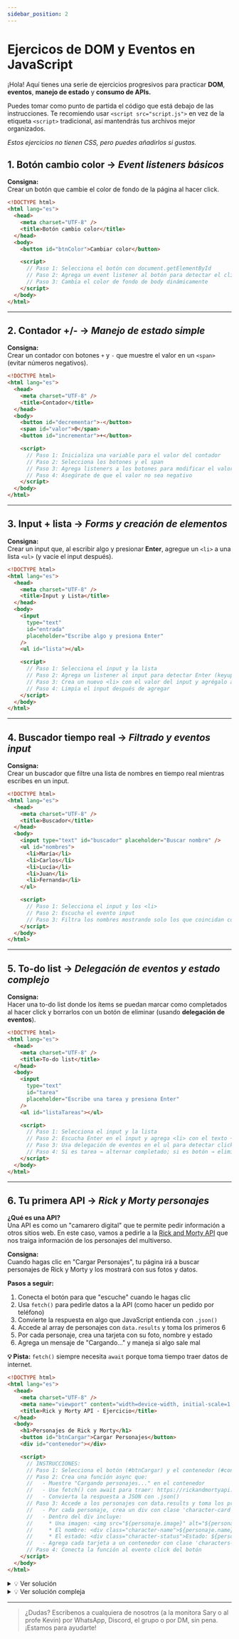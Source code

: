 ```yaml
---
sidebar_position: 2
---
```


# Ejercicos de DOM y Eventos en JavaScript

¡Hola! Aquí tienes una serie de ejercicios progresivos para practicar **DOM**, **eventos**, **manejo de estado** y **consumo de APIs.**

Puedes tomar como punto de partida el código que está debajo de las instrucciones. Te recomiendo usar `<script src="script.js">` en vez de la etiqueta `<script>` tradicional, así mantendrás tus archivos mejor organizados.

_Estos ejercicios no tienen CSS, pero puedes añadirlos si gustas._

## 1. Botón cambio color → _Event listeners básicos_

**Consigna:**  
Crear un botón que cambie el color de fondo de la página al hacer click.

```html
<!DOCTYPE html>
<html lang="es">
  <head>
    <meta charset="UTF-8" />
    <title>Botón cambio color</title>
  </head>
  <body>
    <button id="btnColor">Cambiar color</button>

    <script>
      // Paso 1: Selecciona el botón con document.getElementById
      // Paso 2: Agrega un event listener al botón para detectar el click
      // Paso 3: Cambia el color de fondo de body dinámicamente
    </script>
  </body>
</html>
```

---

## 2. Contador +/- → _Manejo de estado simple_

**Consigna:**  
Crear un contador con botones `+` y `-` que muestre el valor en un `<span>` (evitar números negativos).

```html
<!DOCTYPE html>
<html lang="es">
  <head>
    <meta charset="UTF-8" />
    <title>Contador</title>
  </head>
  <body>
    <button id="decrementar">-</button>
    <span id="valor">0</span>
    <button id="incrementar">+</button>

    <script>
      // Paso 1: Inicializa una variable para el valor del contador
      // Paso 2: Selecciona los botones y el span
      // Paso 3: Agrega listeners a los botones para modificar el valor
      // Paso 4: Asegúrate de que el valor no sea negativo
    </script>
  </body>
</html>
```

---

## 3. Input + lista → _Forms y creación de elementos_

**Consigna:**  
Crear un input que, al escribir algo y presionar **Enter**, agregue un `<li>` a una lista `<ul>` (y vacíe el input después).

```html
<!DOCTYPE html>
<html lang="es">
  <head>
    <meta charset="UTF-8" />
    <title>Input y Lista</title>
  </head>
  <body>
    <input
      type="text"
      id="entrada"
      placeholder="Escribe algo y presiona Enter"
    />
    <ul id="lista"></ul>

    <script>
      // Paso 1: Selecciona el input y la lista
      // Paso 2: Agrega un listener al input para detectar Enter (keyup o keydown)
      // Paso 3: Crea un nuevo <li> con el valor del input y agrégalo al ul
      // Paso 4: Limpia el input después de agregar
    </script>
  </body>
</html>
```

---

## 4. Buscador tiempo real → _Filtrado y eventos input_

**Consigna:**  
Crear un buscador que filtre una lista de nombres en tiempo real mientras escribes en un input.

```html
<!DOCTYPE html>
<html lang="es">
  <head>
    <meta charset="UTF-8" />
    <title>Buscador</title>
  </head>
  <body>
    <input type="text" id="buscador" placeholder="Buscar nombre" />
    <ul id="nombres">
      <li>María</li>
      <li>Carlos</li>
      <li>Lucía</li>
      <li>Juan</li>
      <li>Fernanda</li>
    </ul>

    <script>
      // Paso 1: Selecciona el input y los <li>
      // Paso 2: Escucha el evento input
      // Paso 3: Filtra los nombres mostrando solo los que coincidan con lo escrito
    </script>
  </body>
</html>
```

---

## 5. To-do list → _Delegación de eventos y estado complejo_

**Consigna:**  
Hacer una to-do list donde los ítems se puedan marcar como completados al hacer click y borrarlos con un botón de eliminar (usando **delegación de eventos**).

```html
<!DOCTYPE html>
<html lang="es">
  <head>
    <meta charset="UTF-8" />
    <title>To-do list</title>
  </head>
  <body>
    <input
      type="text"
      id="tarea"
      placeholder="Escribe una tarea y presiona Enter"
    />
    <ul id="listaTareas"></ul>

    <script>
      // Paso 1: Selecciona el input y la lista
      // Paso 2: Escucha Enter en el input y agrega <li> con el texto + un botón "Eliminar"
      // Paso 3: Usa delegación de eventos en el ul para detectar clicks en tareas o botones
      // Paso 4: Si es tarea → alternar completado; si es botón → eliminar la tarea
    </script>
  </body>
</html>
```

---

## 6. Tu primera API → _Rick y Morty personajes_

**¿Qué es una API?**  
Una API es como un "camarero digital" que te permite pedir información a otros sitios web. En este caso, vamos a pedirle a la [Rick and Morty API](https://rickandmortyapi.com/api/character) que nos traiga información de los personajes del multiverso.

**Consigna:**  
Cuando hagas clic en "Cargar Personajes", tu página irá a buscar personajes de Rick y Morty y los mostrará con sus fotos y datos.

**Pasos a seguir:**

1. Conecta el botón para que "escuche" cuando le hagas clic
2. Usa `fetch()` para pedirle datos a la API (como hacer un pedido por teléfono)
3. Convierte la respuesta en algo que JavaScript entienda con `.json()`
4. Accede al array de personajes con `data.results` y toma los primeros 6
5. Por cada personaje, crea una tarjeta con su foto, nombre y estado
6. Agrega un mensaje de "Cargando..." y maneja si algo sale mal

**💡 Pista:** `fetch()` siempre necesita `await` porque toma tiempo traer datos de internet.

```html
<!DOCTYPE html>
<html lang="es">
  <head>
    <meta charset="UTF-8" />
    <meta name="viewport" content="width=device-width, initial-scale=1.0" />
    <title>Rick y Morty API - Ejercicio</title>
  </head>
  <body>
    <h1>Personajes de Rick y Morty</h1>
    <button id="btnCargar">Cargar Personajes</button>
    <div id="contenedor"></div>

    <script>
      // INSTRUCCIONES:
      // Paso 1: Selecciona el botón (#btnCargar) y el contenedor (#contenedor)
      // Paso 2: Crea una función async que:
      //   - Muestre "Cargando personajes..." en el contenedor
      //   - Use fetch() con await para traer: https://rickandmortyapi.com/api/character
      //   - Convierta la respuesta a JSON con .json()
      // Paso 3: Accede a los personajes con data.results y toma los primeros 6 (usa .slice(0, 6))
      //   - Por cada personaje, crea un div con clase 'character-card'
      //   - Dentro del div incluye:
      //     * Una imagen: <img src="${personaje.image}" alt="${personaje.name}">
      //     * El nombre: <div class="character-name">${personaje.name}</div>
      //     * El estado: <div class="character-status">Estado: ${personaje.status}</div>
      //   - Agrega cada tarjeta a un contenedor con clase 'characters-grid'
      // Paso 4: Conecta la función al evento click del botón
    </script>
  </body>
</html>
```

<details>
<summary>💡 Ver solución</summary>

```javascript
<!DOCTYPE html>
<html lang="es">
  <head>
    <meta charset="UTF-8" />
    <meta name="viewport" content="width=device-width, initial-scale=1.0" />
    <title>Rick y Morty API - Ejercicio</title>
  </head>
  <body>
    <h1>Personajes de Rick y Morty</h1>
    <button id="btnCargar">Cargar Personajes</button>
    <div id="contenedor"></div>

    <script>
      // Paso 1: Selecciona el botón (#btnCargar) y el contenedor (#contenedor)
      const btnCargar = document.getElementById('btnCargar');
      const contenedor = document.getElementById('contenedor');

      // Paso 2: Crea una función async
      async function cargarPersonajes() {
        // Muestre "Cargando personajes..." en el contenedor
        contenedor.innerHTML = 'Cargando personajes...';

        try {
          // Use fetch() con await para traer: https://rickandmortyapi.com/api/character
          const respuesta = await fetch('https://rickandmortyapi.com/api/character');

          // Convierta la respuesta a JSON con .json()
          const data = await respuesta.json();

          // Paso 3: Accede a los personajes con data.results y toma los primeros 6 (usa .slice(0, 6))
          const personajes = data.results.slice(0, 6);

          // Crea el contenedor con clase 'characters-grid'
          let gridHTML = '<div class="characters-grid">';

          // Por cada personaje, crea un div con clase 'character-card'
          personajes.forEach(personaje => {
            gridHTML += `
              <div class="character-card">
                <img src="${personaje.image}" alt="${personaje.name}">
                <div class="character-name">${personaje.name}</div>
                <div class="character-status">Estado: ${personaje.status}</div>
              </div>
            `;
          });

          gridHTML += '</div>';

          // Agrega cada tarjeta al contenedor
          contenedor.innerHTML = gridHTML;

        } catch (error) {
          console.error('Error:', error);
          contenedor.innerHTML = 'Error al cargar los personajes';
        }
      }

      // Paso 4: Conecta la función al evento click del botón
      btnCargar.addEventListener('click', cargarPersonajes);
    </script>
  </body>
</html>
```

</details>

<details>
<summary>💡 Ver solución compleja</summary>

```javascript
<!DOCTYPE html>
<html lang="es">
<head>
    <meta charset="UTF-8">
    <meta name="viewport" content="width=device-width, initial-scale=1.0">
    <title>Rick y Morty API - Ejercicio</title>
</head>
<body>
   <h1>Personajes de Rick y Morty</h1>
    <button id="btnCargar">Cargar Personajes</button>
    <div id="contenedor"></div>

    <script>
        // Paso 1: Seleccionar el botón y el contenedor
        const btnCargar = document.getElementById('btnCargar');
        const contenedor = document.getElementById('contenedor');

        // Función para determinar la clase del estado del personaje
        function getStatusClass(status) {
            if (status.toLowerCase() === 'alive') return 'status-alive';
            if (status.toLowerCase() === 'dead') return 'status-dead';
            return 'status-unknown';
        }

        // Paso 2: Crear función async para cargar personajes
        async function cargarPersonajes() {
            // Deshabilitar el botón mientras se carga
            btnCargar.disabled = true;
            btnCargar.textContent = 'Cargando...';

            // Mostrar mensaje de carga
            contenedor.innerHTML = '<div class="loading">Cargando personajes...</div>';

            try {
                // Hacer la petición a la API
                const respuesta = await fetch('https://rickandmortyapi.com/api/character');
                const data = await respuesta.json();

                // Paso 3: Obtener los primeros 6 personajes
                const personajes = data.results.slice(0, 6);

                // Crear el grid de personajes
                let gridHTML = '<div class="characters-grid">';

                // Generar HTML para cada personaje
                personajes.forEach(personaje => {
                    gridHTML += `
                        <div class="character-card">
                            <img class="character-image" src="${personaje.image}" alt="${personaje.name}">
                            <div class="character-info">
                                <div class="character-name">${personaje.name}</div>
                                <div class="character-status">
                                    <span class="status-icon ${getStatusClass(personaje.status)}"></span>
                                    Estado: ${personaje.status}
                                </div>
                                <div class="character-species">Especie: ${personaje.species}</div>
                            </div>
                        </div>
                    `;
                });

                gridHTML += '</div>';

                // Mostrar los personajes en el contenedor
                contenedor.innerHTML = gridHTML;

            } catch (error) {
                // Manejar errores
                console.error('Error al cargar los personajes:', error);
                contenedor.innerHTML = `
                    <div class="loading">
                        Error al cargar los personajes. Intenta de nuevo.
                    </div>
                `;
            } finally {
                // Restaurar el botón
                btnCargar.disabled = false;
                btnCargar.textContent = 'Cargar Personajes';
            }
        }

        // Paso 4: Conectar la función al evento click del botón
        btnCargar.addEventListener('click', cargarPersonajes);
    </script>
</body>
</html>
```

</details>

---

> ¿Dudas? Escribenos a cualquiera de nosotros (a la monitora Sary o al profe Kevin) por WhatsApp, Discord, el grupo o por DM, sin pena. ¡Estamos para ayudarte!
